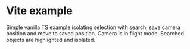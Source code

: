 # Vite example

Simple vanilla TS example isolating selection with search, save camera position and move to saved position.
Camera is in flight mode.
Searched objects are highlighted and isolated.
